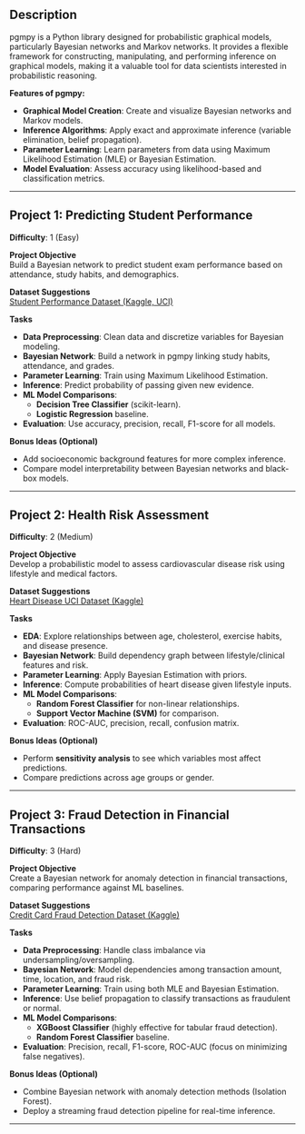 ## Description  
pgmpy is a Python library designed for probabilistic graphical models, particularly Bayesian networks and Markov networks. It provides a flexible framework for constructing, manipulating, and performing inference on graphical models, making it a valuable tool for data scientists interested in probabilistic reasoning.  

**Features of pgmpy:**  
- **Graphical Model Creation**: Create and visualize Bayesian networks and Markov models.  
- **Inference Algorithms**: Apply exact and approximate inference (variable elimination, belief propagation).  
- **Parameter Learning**: Learn parameters from data using Maximum Likelihood Estimation (MLE) or Bayesian Estimation.  
- **Model Evaluation**: Assess accuracy using likelihood-based and classification metrics.  

---

## Project 1: Predicting Student Performance  
**Difficulty**: 1 (Easy)  

**Project Objective**  
Build a Bayesian network to predict student exam performance based on attendance, study habits, and demographics.  

**Dataset Suggestions**  
[Student Performance Dataset (Kaggle, UCI)](https://www.kaggle.com/datasets/whenamancodes/student-performance)  

**Tasks**  
- **Data Preprocessing**: Clean data and discretize variables for Bayesian modeling.  
- **Bayesian Network**: Build a network in pgmpy linking study habits, attendance, and grades.  
- **Parameter Learning**: Train using Maximum Likelihood Estimation.  
- **Inference**: Predict probability of passing given new evidence.  
- **ML Model Comparisons**:  
  - **Decision Tree Classifier** (scikit-learn).  
  - **Logistic Regression** baseline.  
- **Evaluation**: Use accuracy, precision, recall, F1-score for all models.  

**Bonus Ideas (Optional)**  
- Add socioeconomic background features for more complex inference.  
- Compare model interpretability between Bayesian networks and black-box models.  

---

## Project 2: Health Risk Assessment  
**Difficulty**: 2 (Medium)  

**Project Objective**  
Develop a probabilistic model to assess cardiovascular disease risk using lifestyle and medical factors.  

**Dataset Suggestions**  
[Heart Disease UCI Dataset (Kaggle)](https://www.kaggle.com/datasets/redwankarimsony/heart-disease-data)  

**Tasks**  
- **EDA**: Explore relationships between age, cholesterol, exercise habits, and disease presence.  
- **Bayesian Network**: Build dependency graph between lifestyle/clinical features and risk.  
- **Parameter Learning**: Apply Bayesian Estimation with priors.  
- **Inference**: Compute probabilities of heart disease given lifestyle inputs.  
- **ML Model Comparisons**:  
  - **Random Forest Classifier** for non-linear relationships.  
  - **Support Vector Machine (SVM)** for comparison.  
- **Evaluation**: ROC-AUC, precision, recall, confusion matrix.  

**Bonus Ideas (Optional)**  
- Perform **sensitivity analysis** to see which variables most affect predictions.  
- Compare predictions across age groups or gender.  

---

## Project 3: Fraud Detection in Financial Transactions  
**Difficulty**: 3 (Hard)  

**Project Objective**  
Create a Bayesian network for anomaly detection in financial transactions, comparing performance against ML baselines.  

**Dataset Suggestions**  
[Credit Card Fraud Detection Dataset (Kaggle)](https://www.kaggle.com/datasets/mlg-ulb/creditcardfraud)  

**Tasks**  
- **Data Preprocessing**: Handle class imbalance via undersampling/oversampling.  
- **Bayesian Network**: Model dependencies among transaction amount, time, location, and fraud risk.  
- **Parameter Learning**: Train using both MLE and Bayesian Estimation.  
- **Inference**: Use belief propagation to classify transactions as fraudulent or normal.  
- **ML Model Comparisons**:  
  - **XGBoost Classifier** (highly effective for tabular fraud detection).  
  - **Random Forest Classifier** baseline.  
- **Evaluation**: Precision, recall, F1-score, ROC-AUC (focus on minimizing false negatives).  

**Bonus Ideas (Optional)**  
- Combine Bayesian network with anomaly detection methods (Isolation Forest).  
- Deploy a streaming fraud detection pipeline for real-time inference.  

---
